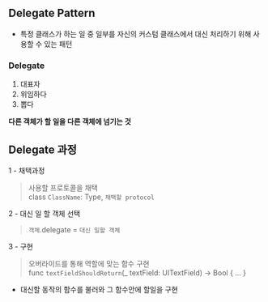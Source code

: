 ## Delegate Pattern

- 특정 클래스가 하는 일 중 일부를 자신의 커스텀 클래스에서 대신 처리하기 위해 사용할 수 있는 패턴

### **Delegate**
 
1. 대표자
2. 위임하다
3. 뽑다


**다른 객체가 할 일을 다른 객체에 넘기는 것**

## Delegate 과정

1 - 채택과정

> 사용할 프로토콜을 채택<br>
> class `ClassName`: Type, `채택할 protocol`

2 - 대신 일 할 객체 선택

> `객체`.delegate = `대신 일할 객체`

3 - 구현

> 오버라이드를 통해 역할에 맞는 함수 구현<br>
> func `textFieldShouldReturn`(_ textField: UITextField) -> Bool {
> ...
> }

- 대신할 동작의 함수를 불러와 그 함수안에 할일을 구현